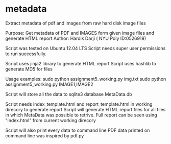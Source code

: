 metadata
========

Extract metadata of pdf and images from raw hard disk image files

Purpose: Get metadata of PDF and IMAGES form given image files and generate HTML report
Author: Hardik Darji ( NYU Poly ID:0526919)

Script was tested on Ubuntu 12.04 LTS 
Script needs super user permissions to run successfully.

Script uses jinja2 library to generate HTML report
Script uses hashlib to generate MD5 for files

Usage examples:
sudo python assignment5_working.py img.txt
sudo python assignment5_working.py IMAGE1,IMAGE2

Script will store all the data to sqlite3 database MetaData.db

Script needs index_template.html and report_template.html in working direcory to generate report
Script will generate HTML report files for all files in which MetaData was possible to retrive.
Full report can be seen using "index.html" from current working direcory

Script will also print every data to command line
PDF data printed on command line was inspired by pdf.py
